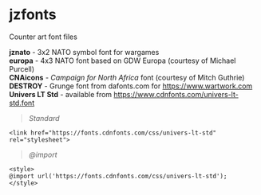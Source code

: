 # jzfonts

Counter art font files

**jznato** - 3x2 NATO symbol font for wargames  
**europa** - 4x3 NATO font based on GDW Europa (courtesy of Michael Purcell)  
**CNAicons** - *Campaign for North Africa* font (courtesy of Mitch Guthrie)  
**DESTROY** - Grunge font from dafonts.com for https://www.wartwork.com  
**Univers LT Std** - available from https://www.cdnfonts.com/univers-lt-std.font  
> *Standard*
```
<link href="https://fonts.cdnfonts.com/css/univers-lt-std" rel="stylesheet">
```
> *@import*
```
<style>
@import url('https://fonts.cdnfonts.com/css/univers-lt-std');
</style>
```
